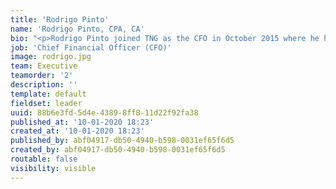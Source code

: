 ```yaml
---
title: 'Rodrigo Pinto'
name: 'Rodrigo Pinto, CPA, CA'
bio: "<p>Rodrigo Pinto joined TNG as the CFO in October 2015 where he has led the finance and accounting departments. He plays a key role in developing our strategy, and establishing our governance, tax planning, and budgeting as we go through a period of change and rapid growth domestically and in international markets.\r\n</p><p>Rodrigo brings with him over 16 years of finance and accounting knowledge and international experience with several multinational corporations in Brazil, the United States, and Canada including PricewaterhouseCoopers, Fannie Mae, and TD Bank. His most recent tenure was in the capacity of CFO and VP of Finance at MBAC Fertilizer Corp.\r\n</p><p>He is a Chartered Accountant, a Certified Public Accountant in the United States, and holds the equivalent of a CPA designation in Brazil.</p>"
job: 'Chief Financial Officer (CFO)'
image: rodrigo.jpg
team: Executive
teamorder: '2'
description: ''
template: default
fieldset: leader
uuid: 88b6e3fd-5d4e-4389-8ff8-11d22f92fa38
published_at: '10-01-2020 18:23'
created_at: '10-01-2020 18:23'
published_by: abf04917-db50-4940-b598-0031ef65f6d5
created_by: abf04917-db50-4940-b598-0031ef65f6d5
routable: false
visibility: visible
---
```


